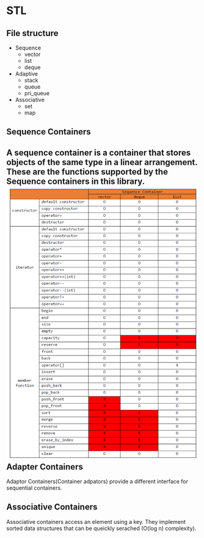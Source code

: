# STL
 File structure
--------------------------------------
* Sequence
	+ vector
	+ list
	+ deque
* Adaptive
	+ stack
	+ queue
	+ pri_queue
* Associative
	+ set
	+ map
	

Sequence Containers
--------------------------------------
A sequence container is a container that stores objects of the same type in a linear arrangement. These are the functions supported by the Sequence containers in this library.
<img src="table-seq.png" > </img>
Adapter Containers
--------------------------------------
Adaptor Containers(Container adpators) provide a different interface for sequential containers. 

Associative Containers
--------------------------------------
Associative containers access an element using a key. They implement sorted data structures that can be queickly serached (O(log n) complexity).



 

 

 

 

 

 

 

 

 

 

 

 

 

 

 

 

 

 

 

 

 

 

 

 

 

 

 

 

 
